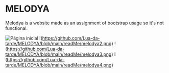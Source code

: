 # MELODYA
Melodya is a website made as an assignment of bootstrap usage so it's not functional.

![Página inicial](https://github.com/Lua-da-tarde/MELODYA/blob/main/readMe/melodya1.png)
!(https://github.com/Lua-da-tarde/MELODYA/blob/main/readMe/melodya2.png)
!(https://github.com/Lua-da-tarde/MELODYA/blob/main/readMe/melodya3.png)
!(https://github.com/Lua-da-tarde/MELODYA/blob/main/readMe/melodya4.png)
